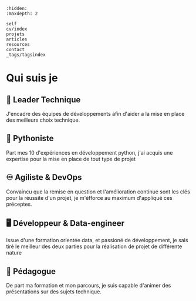 ```{toctree}
:hidden:
:maxdepth: 2

self
cv/index
projets
articles
resources
contact
_tags/tagsindex
```

# Qui suis je

## 🥇 __Leader Technique__

J'encadre des équipes de développements afin d'aider a la mise en place des meilleurs choix technique.

## 🐍 __Pythoniste__

Part mes 10 d'expériences en développement python,
j'ai acquis une expertise pour la mise en place de tout type de projet

## ♾️ __Agiliste & DevOps__

Convaincu que la remise en question et l'amélioration continue sont les clés pour la réussite d'un projet,
je m'éfforce au maximum d'appliqué ces préceptes.

## 🖥️ __Développeur & Data-engineer__

Issue d'une formation orientée data, et passioné de développement, je sais tiré le meilleur des deux parties
pour la réalisation de projet de différente nature

##  🚀 Pédagogue

De part ma formation et mon parcours, je suis capable d'animer des présentations sur des sujets technique.
